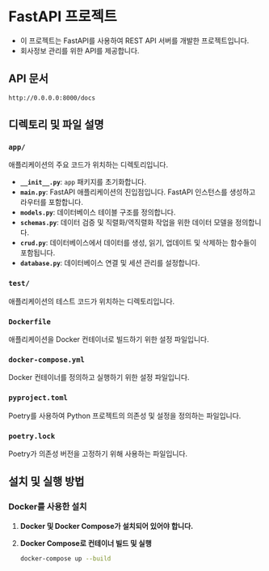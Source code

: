 # FastAPI 프로젝트

- 이 프로젝트는 FastAPI를 사용하여 REST API 서버를 개발한 프로젝트입니다.
- 회사정보 관리를 위한 API를 제공합니다.

## API 문서
```
http://0.0.0.0:8000/docs
```

## 디렉토리 및 파일 설명

### `app/`
애플리케이션의 주요 코드가 위치하는 디렉토리입니다.

- **`__init__.py`**: `app` 패키지를 초기화합니다.
- **`main.py`**: FastAPI 애플리케이션의 진입점입니다. FastAPI 인스턴스를 생성하고 라우터를 포함합니다.
- **`models.py`**: 데이터베이스 테이블 구조를 정의합니다.
- **`schemas.py`**: 데이터 검증 및 직렬화/역직렬화 작업을 위한 데이터 모델을 정의합니다.
- **`crud.py`**: 데이터베이스에서 데이터를 생성, 읽기, 업데이트 및 삭제하는 함수들이 포함됩니다.
- **`database.py`**: 데이터베이스 연결 및 세션 관리를 설정합니다.

### `test/`
애플리케이션의 테스트 코드가 위치하는 디렉토리입니다.

### `Dockerfile`
애플리케이션을 Docker 컨테이너로 빌드하기 위한 설정 파일입니다.

### `docker-compose.yml`
Docker 컨테이너를 정의하고 실행하기 위한 설정 파일입니다.

### `pyproject.toml`
Poetry를 사용하여 Python 프로젝트의 의존성 및 설정을 정의하는 파일입니다.

### `poetry.lock`
Poetry가 의존성 버전을 고정하기 위해 사용하는 파일입니다.

## 설치 및 실행 방법

### Docker를 사용한 설치

1. **Docker 및 Docker Compose가 설치되어 있어야 합니다.**

2. **Docker Compose로 컨테이너 빌드 및 실행**

   ```bash
   docker-compose up --build

